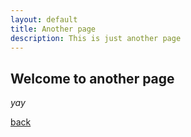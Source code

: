 ```yaml
---
layout: default
title: Another page
description: This is just another page
---
```


## Welcome to another page

_yay_

[back](./)

<!-- docker container run --rm -v $PWD:/srv/jekyll --name j1 -p 4000:4000 -it jekyll/jekyll jekyll serve -->
